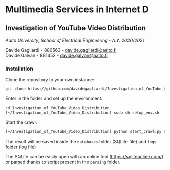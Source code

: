 # Multimedia Services in Internet D
## Investigation of YouTube Video Distribution

*Aalto University, School of Electrical Engineering - A.Y. 2020/2021*

Davide Gagliardi - 880563 - davide.gagliardi@aalto.fi
<br>
Davide Galvan    - 881452 - davide.galvan@aalto.fi

### Installation

Clone the repository to your own instance:
```sh
git clone https://github.com/davidegagliardi/Investigation_of_YouTube_Video_Distribution
```

Enter in the folder and set up the environment:
```sh
cd Investigation_of_YouTube_Video_Distribution
[~/Investigation_of_YouTube_Video_Distribution] sudo sh setup_env.sh
```

Start the crawl:
```sh
[~/Investigation_of_YouTube_Video_Distribution] python start_crawl.py $(cat videolist.txt)
```

The result will be saved inside the `databases` folder (SQLite file) and `logs` folder (log file)

The SQLite can be easily open with an online tool (https://sqliteonline.com/) or parsed thanks to script present in the `parsing` folder.
